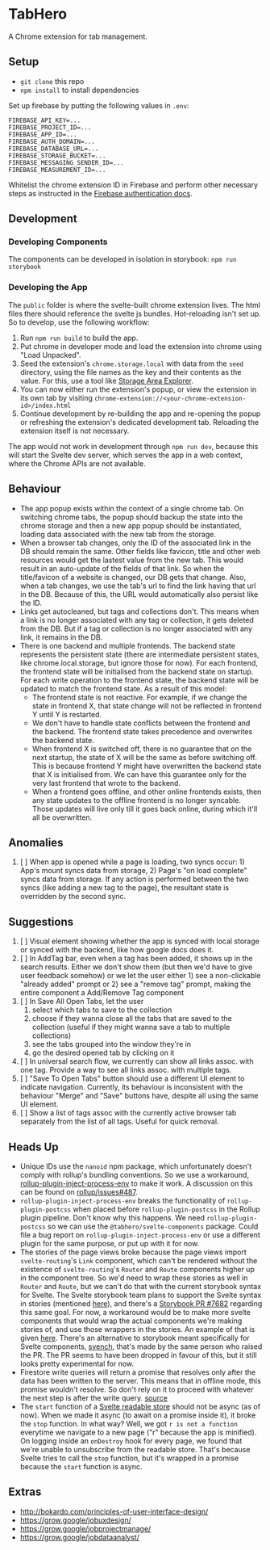 # TabHero

A Chrome extension for tab management.

## Setup

- `git clone` this repo
- `npm install` to install dependencies

Set up firebase by putting the following values in `.env`:

```
FIREBASE_API_KEY=...
FIREBASE_PROJECT_ID=...
FIREBASE_APP_ID=...
FIREBASE_AUTH_DOMAIN=...
FIREBASE_DATABASE_URL=...
FIREBASE_STORAGE_BUCKET=...
FIREBASE_MESSAGING_SENDER_ID=...
FIREBASE_MEASUREMENT_ID=...
```

Whitelist the chrome extension ID in Firebase and perform other necessary steps as instructed in the [Firebase authentication docs](https://firebase.google.com/docs/auth/web/google-signin#authenticate_with_firebase_in_a_chrome_extension).

## Development

### Developing Components

The components can be developed in isolation in storybook: `npm run storybook`

### Developing the App

The `public` folder is where the svelte-built chrome extension lives. The html files there should reference the svelte js bundles. Hot-reloading isn't set up. So to develop, use the following workflow:

1. Run `npm run build` to build the app.
2. Put chrome in developer mode and load the extension into chrome using "Load Unpacked".
3. Seed the extension's `chrome.storage.local` with data from the `seed` directory, using the file names as the key and their contents as the value. For this, use a tool like [Storage Area Explorer](https://chrome.google.com/webstore/detail/storage-area-explorer/ocfjjjjhkpapocigimmppepjgfdecjkb?hl=en).
4. You can now either run the extension's popup, or view the extension in its own tab by visiting `chrome-extension://<your-chrome-extension-id>/index.html`
5. Continue development by re-building the app and re-opening the popup or refreshing the extension's dedicated development tab. Reloading the extension itself is not necessary.

The app would not work in development through `npm run dev`, because this will start the Svelte dev server, which serves the app in a web context, where the Chrome APIs are not available.

## Behaviour

- The app popup exists within the context of a single chrome tab. On switching chrome tabs, the popup should backup the state into the chrome storage and then a new app popup should be instantiated, loading data associated with the new tab from the storage.
- When a browser tab changes, only the ID of the associated link in the DB should remain the same. Other fields like favicon, title and other web resources would get the lastest value from the new tab. This would result in an auto-update of the fields of that link. So when the title/favicon of a website is changed, our DB gets that change. Also, when a tab changes, we use the tab's url to find the link having that url in the DB. Because of this, the URL would automatically also persist like the ID.
- Links get autocleaned, but tags and collections don't. This means when a link is no longer associated with any tag or collection, it gets deleted from the DB. But if a tag or collection is no longer associated with any link, it remains in the DB.
- There is one backend and multiple frontends. The backend state represents the persistent state (there are intermediate persistent states, like chrome.local.storage, but ignore those for now). For each frontend, the frontend state will be initialised from the backend state on startup. For each write operation to the frontend state, the backend state will be updated to match the frontend state. As a result of this model:
    - The frontend state is not reactive. For example, if we change the state in frontend X, that state change will not be reflected in frontend Y until Y is restarted.
    - We don't have to handle state conflicts between the frontend and the backend. The frontend state takes precedence and overwrites the backend state.
    - When frontend X is switched off, there is no guarantee that on the next startup, the state of X will be the same as before switching off. This is because frontend Y might have overwritten the backend state that X is initialised from. We can have this guarantee only for the very last frontend that wrote to the backend.
    - When a frontend goes offline, and other online frontends exists, then any state updates to the offline frontend is no longer syncable. Those updates will live only till it goes back online, during which it'll all be overwritten.

## Anomalies

1. [ ] When app is opened while a page is loading, two syncs occur: 1) App's mount syncs data from storage, 2) Page's "on load complete" syncs data from storage. If any action is performed between the two syncs (like adding a new tag to the page), the resultant state is overridden by the second sync.

## Suggestions

1. [ ] Visual element showing whether the app is synced with local storage or synced with the backend, like how google docs does it.
2. [ ] In AddTag bar, even when a tag has been added, it shows up in the search results. Either we don't show them (but then we'd have to give user feedback somehow) or we let the user either 1) see a non-clickable "already added" prompt or 2) see a "remove tag" prompt, making the entire component a Add/Remove Tag component
3. [ ] In Save All Open Tabs, let the user
    1. select which tabs to save to the collection
    2. choose if they wanna close all the tabs that are saved to the collection (useful if they might wanna save a tab to multiple collections)
    3. see the tabs grouped into the window they're in
    4. go the desired opened tab by clicking on it
4. [ ] In universal search flow, we currently can show all links assoc. with one tag. Provide a way to see all links assoc. with multiple tags.
5. [ ] "Save To Open Tabs" button should use a different UI element to indicate navigation. Currently, its behaviour is inconsistent with the behaviour "Merge" and "Save" buttons have, despite all using the same UI element.
6. [ ] Show a list of tags assoc with the currently active browser tab separately from the list of all tags. Useful for quick removal.

## Heads Up

- Unique IDs use the `nanoid` npm package, which unfortunately doesn't comply with rollup's bundling conventions. So we use a workaround, [rollup-plugin-inject-process-env](https://www.npmjs.com/package/rollup-plugin-inject-process-env) to make it work. A discussion on this can be found on [rollup/issues#487](https://github.com/rollup/rollup/issues/487).
- `rollup-plugin-inject-process-env` breaks the functionality of `rollup-plugin-postcss` when placed before `rollup-plugin-postcss` in the Rollup plugin pipeline. Don't know why this happens. We need `rollup-plugin-postcss` so we can use the `@tabhero/svelte-components` package. Could file a bug report on `rollup-plugin-inject-process-env` or use a different plugin for the same purpose, or put up with it for now.
- The stories of the page views broke because the page views import `svelte-routing`'s `Link` component, which can't be rendered without the existence of `svelte-routing`'s `Router` and `Route` components higher up in the component tree. So we'd need to wrap these stories as well in `Router` and `Route`, but we can't do that with the current storybook syntax for Svelte. The Svelte storybook team plans to support the Svelte syntax in stories (mentioned [here](https://www.npmjs.com/package/@storybook/svelte)), and there's a [Storybook PR #7682](https://github.com/storybookjs/storybook/pull/7682) regarding this same goal. For now, a workaround would be to make more svelte components that would wrap the actual components we're making stories of, and use those wrappers in the stories. An example of that is given [here](https://github.com/storybookjs/storybook/tree/next/examples/svelte-kitchen-sink). There's an alternative to storybook meant specifically for Svelte components, [svench](https://github.com/rixo/svench), that's made by the same person who raised the PR. The PR seems to have been dropped in favour of this, but it still looks pretty experimental for now.
- Firestore write queries will return a promise that resolves only after the data has been written to the server. This means that in offline mode, this promise wouldn't resolve. So don't rely on it to proceed with whatever the next step is after the write query. [source](https://youtu.be/oDvdAFP6OhQ?t=674)
- The `start` function of a [Svelte readable store](https://svelte.dev/tutorial/readable-stores) should not be async (as of now). When we made it async (to await on a promise inside it), it broke the `stop` function. In what way? Well, we got `r is not a function` everytime we navigate to a new page ("r" because the app is minified). On logging inside an `onDestroy` hook for every page, we found that we're unable to unsubscribe from the readable store. That's because Svelte tries to call the `stop` function, but it's wrapped in a promise because the `start` function is async.

## Extras

- http://bokardo.com/principles-of-user-interface-design/
- https://grow.google/jobuxdesign/
- https://grow.google/jobprojectmanage/
- https://grow.google/jobdataanalyst/
